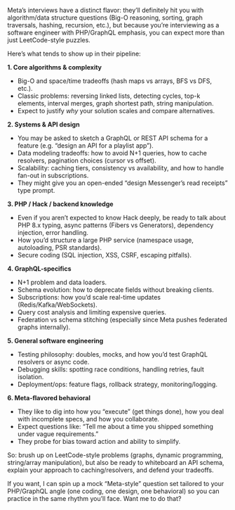 Meta’s interviews have a distinct flavor: they’ll definitely hit you with algorithm/data structure questions (Big-O reasoning, sorting, graph traversals, hashing, recursion, etc.), but because you’re interviewing as a software engineer with PHP/GraphQL emphasis, you can expect more than just LeetCode-style puzzles.

Here’s what tends to show up in their pipeline:

**1. Core algorithms & complexity**

* Big-O and space/time tradeoffs (hash maps vs arrays, BFS vs DFS, etc.).
* Classic problems: reversing linked lists, detecting cycles, top-k elements, interval merges, graph shortest path, string manipulation.
* Expect to justify *why* your solution scales and compare alternatives.

**2. Systems & API design**

* You may be asked to sketch a GraphQL or REST API schema for a feature (e.g. “design an API for a playlist app”).
* Data modeling tradeoffs: how to avoid N+1 queries, how to cache resolvers, pagination choices (cursor vs offset).
* Scalability: caching tiers, consistency vs availability, and how to handle fan-out in subscriptions.
* They might give you an open-ended “design Messenger’s read receipts” type prompt.

**3. PHP / Hack / backend knowledge**

* Even if you aren’t expected to know Hack deeply, be ready to talk about PHP 8.x typing, async patterns (Fibers vs Generators), dependency injection, error handling.
* How you’d structure a large PHP service (namespace usage, autoloading, PSR standards).
* Secure coding (SQL injection, XSS, CSRF, escaping pitfalls).

**4. GraphQL-specifics**

* N+1 problem and data loaders.
* Schema evolution: how to deprecate fields without breaking clients.
* Subscriptions: how you’d scale real-time updates (Redis/Kafka/WebSockets).
* Query cost analysis and limiting expensive queries.
* Federation vs schema stitching (especially since Meta pushes federated graphs internally).

**5. General software engineering**

* Testing philosophy: doubles, mocks, and how you’d test GraphQL resolvers or async code.
* Debugging skills: spotting race conditions, handling retries, fault isolation.
* Deployment/ops: feature flags, rollback strategy, monitoring/logging.

**6. Meta-flavored behavioral**

* They like to dig into how you “execute” (get things done), how you deal with incomplete specs, and how you collaborate.
* Expect questions like: “Tell me about a time you shipped something under vague requirements.”
* They probe for bias toward action and ability to simplify.

So: brush up on LeetCode-style problems (graphs, dynamic programming, string/array manipulation), but also be ready to whiteboard an API schema, explain your approach to caching/resolvers, and defend your tradeoffs.

If you want, I can spin up a mock “Meta-style” question set tailored to your PHP/GraphQL angle (one coding, one design, one behavioral) so you can practice in the same rhythm you’ll face. Want me to do that?
